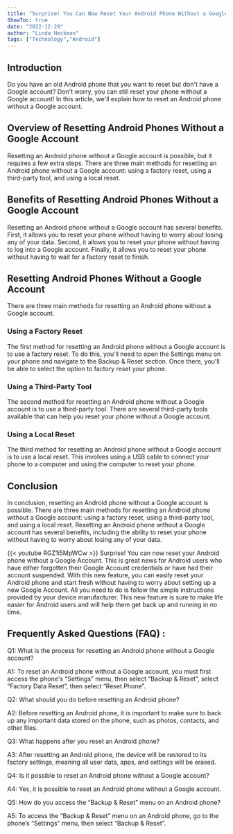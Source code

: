 ```yaml
---
title: "Surprise! You Can Now Reset Your Android Phone Without a Google Account - Here's How!"
ShowToc: true 
date: "2022-12-29"
author: "Linda Heckman" 
tags: ["Technology","Android"]
---
```

## Introduction

Do you have an old Android phone that you want to reset but don't have a Google account? Don't worry, you can still reset your phone without a Google account! In this article, we'll explain how to reset an Android phone without a Google account.

## Overview of Resetting Android Phones Without a Google Account

Resetting an Android phone without a Google account is possible, but it requires a few extra steps. There are three main methods for resetting an Android phone without a Google account: using a factory reset, using a third-party tool, and using a local reset.

## Benefits of Resetting Android Phones Without a Google Account

Resetting an Android phone without a Google account has several benefits. First, it allows you to reset your phone without having to worry about losing any of your data. Second, it allows you to reset your phone without having to log into a Google account. Finally, it allows you to reset your phone without having to wait for a factory reset to finish.

## Resetting Android Phones Without a Google Account

There are three main methods for resetting an Android phone without a Google account.

### Using a Factory Reset

The first method for resetting an Android phone without a Google account is to use a factory reset. To do this, you'll need to open the Settings menu on your phone and navigate to the Backup & Reset section. Once there, you'll be able to select the option to factory reset your phone.

### Using a Third-Party Tool

The second method for resetting an Android phone without a Google account is to use a third-party tool. There are several third-party tools available that can help you reset your phone without a Google account.

### Using a Local Reset

The third method for resetting an Android phone without a Google account is to use a local reset. This involves using a USB cable to connect your phone to a computer and using the computer to reset your phone.

## Conclusion

In conclusion, resetting an Android phone without a Google account is possible. There are three main methods for resetting an Android phone without a Google account: using a factory reset, using a third-party tool, and using a local reset. Resetting an Android phone without a Google account has several benefits, including the ability to reset your phone without having to worry about losing any of your data.

{{< youtube RGZ1i5MpWCw >}} 
Surprise! You can now reset your Android phone without a Google Account. This is great news for Android users who have either forgotten their Google Account credentials or have had their account suspended. With this new feature, you can easily reset your Android phone and start fresh without having to worry about setting up a new Google Account. All you need to do is follow the simple instructions provided by your device manufacturer. This new feature is sure to make life easier for Android users and will help them get back up and running in no time.

## Frequently Asked Questions (FAQ) :
Q1: What is the process for resetting an Android phone without a Google account? 

A1: To reset an Android phone without a Google account, you must first access the phone's “Settings” menu, then select “Backup & Reset”, select “Factory Data Reset”, then select “Reset Phone”.

Q2: What should you do before resetting an Android phone?

A2: Before resetting an Android phone, it is important to make sure to back up any important data stored on the phone, such as photos, contacts, and other files.

Q3: What happens after you reset an Android phone?

A3: After resetting an Android phone, the device will be restored to its factory settings, meaning all user data, apps, and settings will be erased.

Q4: Is it possible to reset an Android phone without a Google account?

A4: Yes, it is possible to reset an Android phone without a Google account.

Q5: How do you access the “Backup & Reset” menu on an Android phone?

A5: To access the “Backup & Reset” menu on an Android phone, go to the phone’s “Settings” menu, then select “Backup & Reset”.



